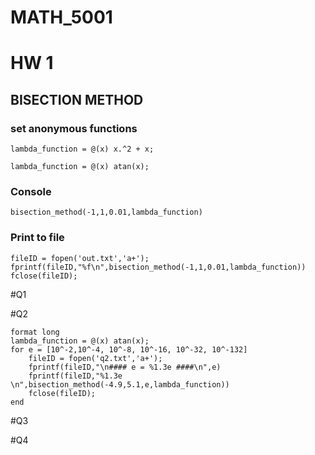 # MATH_5001

# HW 1

## BISECTION METHOD

### set anonymous functions
```
lambda_function = @(x) x.^2 + x;
```
```
lambda_function = @(x) atan(x);
```

### Console
```
bisection_method(-1,1,0.01,lambda_function)
```

### Print to file
```
fileID = fopen('out.txt','a+');
fprintf(fileID,"%f\n",bisection_method(-1,1,0.01,lambda_function))
fclose(fileID);
```

#Q1

#Q2
```
format long
lambda_function = @(x) atan(x);
for e = [10^-2,10^-4, 10^-8, 10^-16, 10^-32, 10^-132]
	fileID = fopen('q2.txt','a+');
	fprintf(fileID,"\n#### e = %1.3e ####\n",e)
	fprintf(fileID,"%1.3e \n",bisection_method(-4.9,5.1,e,lambda_function))
	fclose(fileID);
end
```

#Q3

#Q4